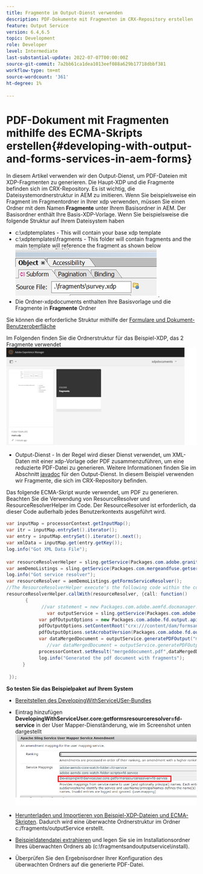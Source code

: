 ```yaml
---
title: Fragmente im Output-Dienst verwenden
description: PDF-Dokumente mit Fragmenten im CRX-Repository erstellen
feature: Output Service
version: 6.4,6.5
topic: Development
role: Developer
level: Intermediate
last-substantial-update: 2022-07-07T00:00:00Z
source-git-commit: 7a2bb61ca1dea1013eef088a629b17718dbbf381
workflow-type: tm+mt
source-wordcount: '361'
ht-degree: 1%

---
```


# PDF-Dokument mit Fragmenten mithilfe des ECMA-Skripts erstellen{#developing-with-output-and-forms-services-in-aem-forms}


In diesem Artikel verwenden wir den Output-Dienst, um PDF-Dateien mit XDP-Fragmenten zu generieren. Die Haupt-XDP und die Fragmente befinden sich im CRX-Repository. Es ist wichtig, die Dateisystemordnerstruktur in AEM zu imitieren. Wenn Sie beispielsweise ein Fragment im Fragmentordner in Ihrer xdp verwenden, müssen Sie einen Ordner mit dem Namen **Fragmente** unter Ihrem Basisordner in AEM. Der Basisordner enthält Ihre Basis-XDP-Vorlage. Wenn Sie beispielsweise die folgende Struktur auf Ihrem Dateisystem haben
* c:\xdptemplates - This will contain your base xdp template
* c:\xdptemplates\fragments - This folder will contain fragments and the main template will reference the fragment as shown below
   ![fragment-xdp](assets/survey-fragment.png).
* Die Ordner-xdpdocuments enthalten Ihre Basisvorlage und die Fragmente in **Fragmente** Ordner

Sie können die erforderliche Struktur mithilfe der [Formulare und Dokument-Benutzeroberfläche](http://localhost:4502/aem/forms.html/content/dam/formsanddocuments)

Im Folgenden finden Sie die Ordnerstruktur für das Beispiel-XDP, das 2 Fragmente verwendet
![forms&amp;document](assets/fragment-folder-structure-ui.png)


* Output-Dienst - In der Regel wird dieser Dienst verwendet, um XML-Daten mit einer xdp-Vorlage oder PDF zusammenzuführen, um eine reduzierte PDF-Datei zu generieren. Weitere Informationen finden Sie im Abschnitt [javadoc](https://helpx.adobe.com/experience-manager/6-5/forms/javadocs/index.html?com/adobe/fd/output/api/OutputService.html) für den Output-Dienst. In diesem Beispiel verwenden wir Fragmente, die sich im CRX-Repository befinden.


Das folgende ECMA-Skript wurde verwendet, um PDF zu generieren. Beachten Sie die Verwendung von ResourceResolver und ResourceResolverHelper im Code. Der ResourceResolver ist erforderlich, da dieser Code außerhalb jedes Benutzerkontexts ausgeführt wird.

```java
var inputMap = processorContext.getInputMap();
var itr = inputMap.entrySet().iterator();
var entry = inputMap.entrySet().iterator().next();
var xmlData = inputMap.get(entry.getKey());
log.info("Got XML Data File");

var resourceResolverHelper = sling.getService(Packages.com.adobe.granite.resourceresolverhelper.ResourceResolverHelper);
var aemDemoListings = sling.getService(Packages.com.mergeandfuse.getserviceuserresolver.GetResolver);
log.info("Got service resolver");
var resourceResolver = aemDemoListings.getFormsServiceResolver();
//The ResourceResolverHelper execute's the following code within the context of the resourceResolver 
resourceResolverHelper.callWith(resourceResolver, {call: function()
       {
             //var statement = new Packages.com.adobe.aemfd.docmanager.Document("/content/dam/formsanddocuments/xdpdocuments/main.xdp",resourceResolver);
               var outputService = sling.getService(Packages.com.adobe.fd.output.api.OutputService);
            var pdfOutputOptions = new Packages.com.adobe.fd.output.api.PDFOutputOptions();
            pdfOutputOptions.setContentRoot("crx:///content/dam/formsanddocuments/xdpdocuments");
            pdfOutputOptions.setAcrobatVersion(Packages.com.adobe.fd.output.api.AcrobatVersion.Acrobat_11);
            var dataMergedDocument = outputService.generatePDFOutput("main.xdp",xmlData,pdfOutputOptions);
               //var dataMergedDocument = outputService.generatePDFOutput(statement,xmlData,pdfOutputOptions);
            processorContext.setResult("mergeddocument.pdf",dataMergedDocument);
            log.info("Generated the pdf document with fragments");
      }

 });
```

**So testen Sie das Beispielpaket auf Ihrem System**
* [Bereitstellen des DevelopingWithServiceUSer-Bundles](assets/DevelopingWithServiceUser.jar)
* Eintrag hinzufügen **DevelopingWithServiceUser.core:getformsresourceresolver=fd-service** in der User Mapper-Dienständerung, wie im Screenshot unten dargestellt
   ![Änderung des Benutzerzuordners](assets/user-mapper-service-amendment.png)
* [Herunterladen und Importieren von Beispiel-XDP-Dateien und ECMA-Skripten](assets/watched-folder-fragments-ecma.zip).
Dadurch wird eine überwachte Ordnerstruktur im Ordner c:/fragments/outputService erstellt.

* [Beispieldatendatei extrahieren](assets/usingFragmentsSampleData.zip) und legen Sie sie im Installationsordner Ihres überwachten Ordners ab (c:\fragmentsandoutputservice\install).

* Überprüfen Sie den Ergebnisordner Ihrer Konfiguration des überwachten Ordners auf die generierte PDF-Datei.
